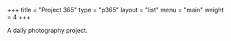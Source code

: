 +++
title = "Project 365"
type = "p365"
layout = "list"
menu = "main"
weight = 4
+++

A daily photography project.
